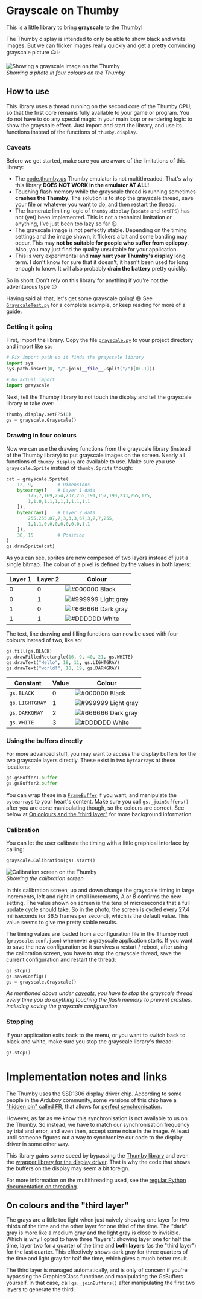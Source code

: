 # Grayscale on Thumby

This is a little library to bring **grayscale** to the
[Thumby](https://thumby.us/)!

The Thumby display is intended to only be able to show black and white images.
But we can flicker images really quickly and get a pretty convincing grayscale
picture 📺✨

![Showing a grayscale image on the Thumby](./pictures/girl_on_thumby.jpeg)
<br/>_Showing a photo in four colours on the Thumby_

## How to use

This library uses a thread running on the second core of the Thumby CPU, so that
the first core remains fully available to your game or program. You do not have
to do any special magic in your main loop or rendering logic to show the
grayscale effect. Just import and start the library, and use its functions
instead of the functions of `thumby.display`.

### Caveats

Before we get started, make sure you are aware of the limitations of this
library:

* The [code.thumby.us](https://code.thumby.us) Thumby emulator is not
  multithreaded. That's why this library **DOES NOT WORK in the emulator AT
  ALL!**
* Touching flash memory while the grayscale thread is running sometimes
  **crashes the Thumby**. The solution is to stop the grayscale thread, save
  your file or whatever you want to do, and then restart the thread.
* The framerate limiting logic of `thumby.display` (`update` and `setFPS`) has
  not (yet) been implemented. This is not a technical limitation or anything,
  I've just been too lazy so far 😉
* The grayscale image is not perfectly stable. Depending on the timing settings
  and the image shown, it flickers a bit and some banding may occur. This
  may **not be suitable for people who suffer from epilepsy**. Also, you may
  just find the quality unsuitable for your application.
* This is very experimental and **may hurt your Thumby's display** long term. I
  don't know for sure that it doesn't, it hasn't been used for long enough to
  know. It will also probably **drain the battery** pretty quickly.

So in short: Don't rely on this library for anything if you're not the
adventurous type 😉

Having said all that, let's get some grayscale going! 😄 See
[`GrayscaleTest.py`](./Games/GrayscaleTest/GrayscaleTest.py) for a complete
example, or keep reading for more of a guide.

### Getting it going

First, import the library. Copy the file [`grayscale.py`](./grayscale.py) to
your project directory and import like so:

```python
# Fix import path so it finds the grayscale library
import sys
sys.path.insert(0, "/".join(__file__.split("/")[0:-1]))

# Do actual import
import grayscale
```

Next, tell the Thumby library to not touch the display and tell the grayscale
library to take over:

```python
thumby.display.setFPS(0)
gs = grayscale.Grayscale()
```

### Drawing in four colours

Now we can use the drawing functions from the grayscale library (instead of the
Thumby library) to put grayscale images on the screen. Nearly all functions of
`thumby.display` are available to use. Make sure you use `grayscale.Sprite`
instead of `thumby.Sprite` though:

```python
cat = grayscale.Sprite(
    12, 9,         # Dimensions
    bytearray([    # Layer 1 data
        175,7,169,254,237,255,191,157,190,233,255,175,
        1,1,0,1,1,1,1,1,1,1,1,1
    ]),
    bytearray([    # Layer 2 data
        255,255,87,7,3,3,3,67,3,7,7,255,
        1,1,1,0,0,0,0,0,0,0,1,1
    ]),
    30, 15         # Position
)
gs.drawSprite(cat)
```

As you can see, sprites are now composed of two layers instead of just a single
bitmap. The colour of a pixel is defined by the values in both layers:

| Layer 1 | Layer 2 | Colour                                           |
|---------|---------|--------------------------------------------------|
| 0       | 0       | ![#000000](./pictures/black.png) Black           |
| 0       | 1       | ![#999999](./pictures/lightgray.png) Light gray  |
| 1       | 0       | ![#666666](./pictures/darkgray.png) Dark gray    |
| 1       | 1       | ![#DDDDDD](./pictures/white.png) White           |

The text, line drawing and filling functions can now be used with four colours
instead of two, like so:

```python
gs.fill(gs.BLACK)
gs.drawFilledRectangle(16, 9, 40, 21, gs.WHITE)
gs.drawText("Hello", 18, 11, gs.LIGHTGRAY)
gs.drawText("world!", 18, 19, gs.DARKGRAY)
```

| Constant       | Value | Colour                                           |
| -------------- |-------|--------------------------------------------------|
| `gs.BLACK`     | 0     | ![#000000](./pictures/black.png) Black           |
| `gs.LIGHTGRAY` | 1     | ![#999999](./pictures/lightgray.png) Light gray  |
| `gs.DARKGRAY`  | 2     | ![#666666](./pictures/darkgray.png) Dark gray    |
| `gs.WHITE`     | 3     | ![#DDDDDD](./pictures/white.png) White           |

### Using the buffers directly

For more advanced stuff, you may want to access the display buffers for the two
grayscale layers directly. These exist in two `bytearray`s at these locations:

```python
gs.gsBuffer1.buffer
gs.gsBuffer2.buffer
```

You can wrap these in a
[`FrameBuffer`](https://docs.micropython.org/en/v1.15/library/framebuf.html) if
you want, and manipulate the `bytearray`s to your heart's content. Make sure you
call `gs._joinBuffers()` after you are done manipulating though, so the colours
are correct. See below at [On colours and the "third
layer"](#on-colours-and-the-third-layer) for more background information.

### Calibration

You can let the user calibrate the timing with a little graphical interface by
calling:

```python
grayscale.Calibration(gs).start()
```

![Calibration screen on the Thumby](./pictures/calibration_on_thumby.jpeg)
<br/>_Showing the calibration screen_

In this calibration screen, up and down change the grayscale timing in large
increments, left and right in small increments, A or B confirms the new setting.
The value shown on screen is the tens of microseconds that a full update cycle
should take. So in the photo, the screen is cycled every 27,4 milliseconds (or
36,5 frames per second), which is the default value. This value seems to give me
pretty stable results.

The timing values are loaded from a configuration file in the Thumby root
(`grayscale.conf.json`) whenever a grayscale application starts. If you want to
save the new configuration so it survives a restart / reboot, after using the
calibration screen, you have to stop the grayscale thread, save the current
configuration and restart the thread:

```python
gs.stop()
gs.saveConfig()
gs = grayscale.Grayscale()
```

_As mentioned above under [caveats](#caveats), you have to stop the grayscale
thread every time you do anything touching the flash memory to prevent crashes,
including saving the grayscale configuration._

### Stopping

If your application exits back to the menu, or you want to switch back to black
and white, make sure you stop the grayscale library's thread:

```python
gs.stop()
```

# Implementation notes and links

The Thumby uses the SSD1306 display driver chip. According to some people in the
Arduboy community, some versions of this chip have a ["hidden pin" called
FR](https://community.arduboy.com/t/what-is-pin-7-on-the-oled-nothing/2740/35),
that allows for [perfect
synchronisation](https://community.arduboy.com/t/greyscale-2bit-4-colour-success-with-ssd1306/6835).

However, as far as we know this synchronisation is not available to us on the
Thumby. So instead, we have to match our synchronisation frequency by trial and
error, and even then, accept some noise in the image. At least until someone
figures out a way to synchronize our code to the display driver in some other
way.

This library gains some speed by bypassing the [Thumby
library](https://github.com/TinyCircuits/TinyCircuits-Thumby-Code-Editor/blob/master/ThumbyGames/lib/thumby.py)
and even the [wrapper library for the display
driver](https://github.com/micropython/micropython/blob/master/drivers/display/ssd1306.py).
That is why the code that shows the buffers on
the display may seem a bit foreign.

For more information on the multithreading used, see the [regular Python
documentation on
threading](https://docs.python.org/3.7/library/_thread.html#module-_thread).

## On colours and the "third layer"

The grays are a little too light when just naively showing one layer for two
thirds of the time and the other layer for one third of the time. The "dark"
gray is more like a medium gray and the light gray is close to invisible. Which
is why I opted to have three "layers": showing layer one for half the time,
layer two for a quarter of the time and **both layers** (as the "third layer")
for the last quarter. This effectively shows dark gray for three quarters of the
time and light gray for half the time, which gives a much better result.

The third layer is managed automatically, and is only of concern if you're
bypassing the GraphicsClass functions and manipulating the GsBuffers yourself.
In that case, call `gs._joinBuffers()` after manipulating the first two layers
to generate the third.
